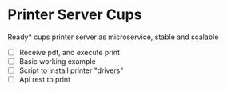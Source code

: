   # Printer Server Cups

Ready* cups printer server as microservice, stable and scalable

- [ ] Receive pdf, and execute print
- [ ] Basic working example
- [ ] Script to install printer "drivers"
- [ ] Api rest to print 